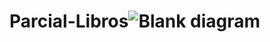 # Parcial-Libros![Blank diagram](https://github.com/JuanAngelg/Parcial-Libros/assets/130369002/20b1d28a-ac61-41ba-8413-005e463722b0)
